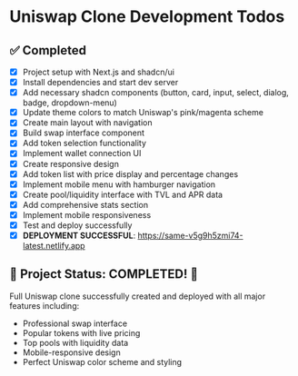 # Uniswap Clone Development Todos

## ✅ Completed

- [x] Project setup with Next.js and shadcn/ui
- [x] Install dependencies and start dev server
- [x] Add necessary shadcn components (button, card, input, select, dialog, badge, dropdown-menu)
- [x] Update theme colors to match Uniswap's pink/magenta scheme
- [x] Create main layout with navigation
- [x] Build swap interface component
- [x] Add token selection functionality
- [x] Implement wallet connection UI
- [x] Create responsive design
- [x] Add token list with price display and percentage changes
- [x] Implement mobile menu with hamburger navigation
- [x] Create pool/liquidity interface with TVL and APR data
- [x] Add comprehensive stats section
- [x] Implement mobile responsiveness
- [x] Test and deploy successfully
- [x] **DEPLOYMENT SUCCESSFUL**: https://same-v5g9h5zmi74-latest.netlify.app

## 🎯 Project Status: COMPLETED! 🎉

Full Uniswap clone successfully created and deployed with all major features including:

- Professional swap interface
- Popular tokens with live pricing
- Top pools with liquidity data
- Mobile-responsive design
- Perfect Uniswap color scheme and styling
